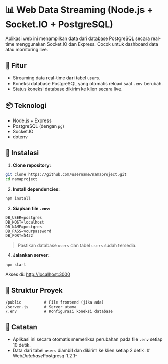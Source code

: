 
# 📊 Web Data Streaming (Node.js + Socket.IO + PostgreSQL)

Aplikasi web ini menampilkan data dari database PostgreSQL secara real-time menggunakan Socket.IO dan Express. Cocok untuk dashboard data atau monitoring live.

## 🚀 Fitur
- Streaming data real-time dari tabel `users`.
- Koneksi database PostgreSQL yang otomatis reload saat `.env` berubah.
- Status koneksi database dikirim ke klien secara live.

## 📦 Teknologi
- Node.js + Express
- PostgreSQL (dengan `pg`)
- Socket.IO
- dotenv

## 🔧 Instalasi

1. **Clone repository:**

```bash
git clone https://github.com/username/namaproject.git
cd namaproject
```

2. **Install dependencies:**

```bash
npm install
```

3. **Siapkan file `.env`:**

```env
DB_USER=postgres
DB_HOST=localhost
DB_NAME=postgres
DB_PASS=yourpassword
DB_PORT=5432
```

> Pastikan database `users` dan tabel `users` sudah tersedia.

4. **Jalankan server:**

```bash
npm start
```

Akses di: [http://localhost:3000](http://localhost:3000)

## 📂 Struktur Proyek

```
/public          # File frontend (jika ada)
/server.js       # Server utama
/.env            # Konfigurasi koneksi database
```

## 📝 Catatan

- Aplikasi ini secara otomatis memeriksa perubahan pada file `.env` setiap 10 detik.
- Data dari tabel `users` diambil dan dikirim ke klien setiap 2 detik.
#   W e b _ D a t a b a s e _ P o s t g r e s q - 1 . 2 . 1 -  
 